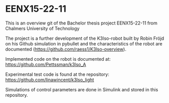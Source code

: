 # EENX15-22-11
This is an overview git of the Bachelor thesis project EENX15-22-11 from Chalmers University of Technology

The project is a further development of the K3lso-robot built by Robin Fröjd on his Github simulation in pybullet and the characteristics of the robot are documented (https://github.com/raess1/K3lso-overview).

Implemented code on the robot is documented at: https://github.com/Pettssman/k3lso_A

Experimental test code is found at the repository: https://github.com/linawincent/k3lso_light

Simulations of control parameters are done in Simulink and stored in this repository.
